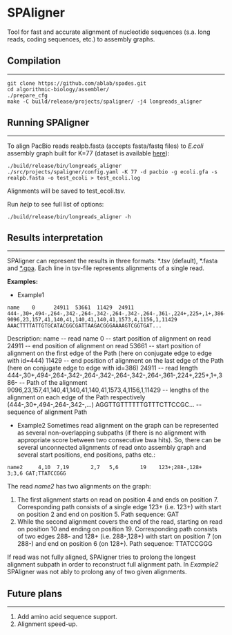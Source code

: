 # SPAligner

Tool for fast and accurate alignment of nucleotide sequences (s.a. long reads, coding sequences, etc.) to assembly graphs. 


## Compilation
---
    git clone https://github.com/ablab/spades.git
    cd algorithmic-biology/assembler/
    ./prepare_cfg
    make -C build/release/projects/spaligner/ -j4 longreads_aligner


## Running SPAligner
---

To align PacBio reads realpb.fasta (accepts fasta/fastq files) to *E.coli* assembly graph built for K=77 (dataset is available [here](https://figshare.com/s/004baf22fc1bfd758f5b "Figshare DB")):
``` 
./build/release/bin/longreads_aligner ./src/projects/spaligner/config.yaml -K 77 -d pacbio -g ecoli.gfa -s realpb.fasta -o test_ecoli > test_ecoli.log
```
Alignments will be saved to test_ecoli.tsv. 

Run *help* to see full list of options:
```
./build/release/bin/longreads_aligner -h
```


## Results interpretation
---
SPAligner can represent the results in three formats: *.tsv (default), *.fasta and [*.gpa](https://github.com/ocxtal/gpa "GPA-format spec").
Each line in tsv-file represents alignments of a single read.

**Examples:**

* Example1

```
name    0      24911  53661  11429  24911	444-,30+,494-,264-,342-,264-,342-,264-,342-,264-,361-,224+,225+,1+,386-	9096,23,157,41,140,41,140,41,140,41,1573,4,1156,1,11429	AAACTTTTATTGTGCATACGGCGATTAAGACGGGAAAAGTCGGTGAT...
```

Description:
name -- read name
0 -- start position of alignment on read
24911 -- end position of alignment on read
53661 -- start position of alignment on the first edge of the Path (here on conjugate edge to edge with id=444)
11429 --  end position of alignment on the last edge of the Path (here on conjugate edge to edge with id=386)
24911 -- read length
444-,30+,494-,264-,342-,264-,342-,264-,342-,264-,361-,224+,225+,1+,386- -- Path of the alignment
9096,23,157,41,140,41,140,41,140,41,1573,4,1156,1,11429 -- lengths of the alignment on each edge of the Path respectively (444-,30+,494-,264-,342-,...)
AGGTTGTTTTTTGTTTCTTCCGC... -- sequence of alignment Path


* Example2
Sometimes read alignment on the graph can be represented as several non-overlapping subpaths (if there is no alignment with appropriate score between two consecutive bwa hits).
So, there can be several unconnected alignments of read onto assembly graph and several start positions, end positions, paths etc.:

```
name2     4,10  7,19       2,7   5,6       19    123+;288-,128+       3;3,6 GAT;TTATCCGGG
```

The read *name2* has two alignments on the graph:

1. The first alignment starts on read on position 4 and ends on position 7.
Corresponding path consists of a single edge 123+ (i.e. 123+) with start on position 2 and end on position 5.
Path sequence: GAT
2. While the second alignment covers the end of the read, starting on read on position 10 and ending on position 19. 
Corresponding path consists of two edges 288- and 128+ (i.e. 288-,128+) with start on position 7 (on 288-) and end on position 6 (on 128+).
Path sequence: TTATCCGGG


If read was not fully aligned, SPAligner tries to prolong the longest alignment subpath in order to reconstruct full alignment path. In *Example2* SPAligner was not ably to prolong any of two given alignments.



## Future plans 
---
1. Add amino acid sequence support.
2. Alignment speed-up.
